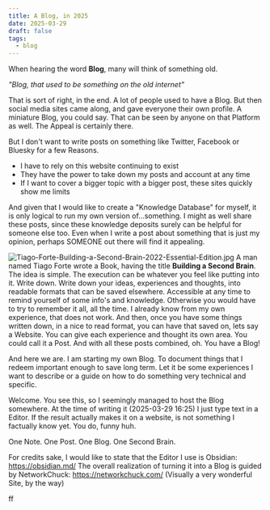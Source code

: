 ```yaml
---
title: A Blog, in 2025
date: 2025-03-29
draft: false
tags:
  - blog
---
```


When hearing the word **Blog**, many will think of something old. 

*"Blog, that used to be something on the old internet"*

That is sort of right, in the end. A lot of people used to have a Blog. But then social media sites came along, and gave everyone their own profile. A miniature Blog, you could say. That can be seen by anyone on that Platform as well. The Appeal is certainly there.

But I don't want to write posts on something like Twitter, Facebook or Bluesky for a few Reasons.
- I have to rely on this website continuing to exist
- They have the power to take down my posts and account at any time
- If I want to cover a bigger topic with a bigger post, these sites quickly show me limits

And given that I would like to create a "Knowledge Database" for myself, it is only logical to run my own version of...something.
I might as well share these posts, since these knowledge deposits surely can be helpful for someone else too.
Even when I write a post about something that is just my opinion, perhaps SOMEONE out there will find it appealing.

![Tiago-Forte-Building-a-Second-Brain-2022-Essential-Edition.jpg](/Tiago-Forte-Building-a-Second-Brain-2022-Essential-Edition.jpg)
A man named Tiago Forte wrote a Book, having the title **Building a Second Brain**. The idea is simple. The execution can be whatever you feel like putting into it. Write down.
Write down your ideas, experiences and thoughts, into readable formats that can be saved elsewhere. Accessible at any time to remind yourself of some info's and knowledge. Otherwise you would have to try to remember it all, all the time. I already know from my own experience, that does not work.
And then, once you have some things written down, in a nice to read format, you can have that saved on, lets say a Website. You can give each experience and thought its own area. You could call it a Post. And with all these posts combined, oh. You have a Blog!

And here we are. I am starting my own Blog. To document things that I redeem important enough to save long term. Let it be some experiences I want to describe or a guide on how to do something very technical and specific.

Welcome. You see this, so I seemingly managed to host the Blog somewhere. At the time of writing it (2025-03-29 16:25) I just type text in a Editor. If the result actually makes it on a website, is not something I factually know yet. You do, funny huh.

One Note. One Post. One Blog. One Second Brain.

For credits sake, I would like to state that the Editor I use is Obsidian: https://obsidian.md/
The overall realization of turning it into a Blog is guided by NetworkChuck: https://networkchuck.com/ (Visually a very wonderful Site, by the way)

ff